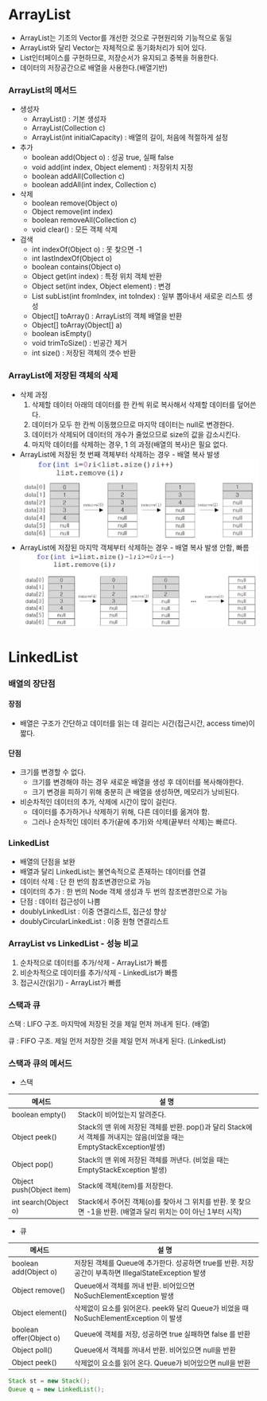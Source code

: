 # ArrayList
- ArrayList는 기조의 Vector를 개선한 것으로 구현원리와 기능적으로 동일
- ArrayList와 달리 Vector는 자체적으로 동기화처리가 되어 있다.
- List인터페이스를 구현하므로, 저장순서가 유지되고 중복을 허용한다.
- 데이터의 저장공간으로 배열을 사용한다.(배열기반)

### ArrayList의 메서드
- 생성자
  - ArrayList() : 기본 생성자
  - ArrayList(Collection c)
  - ArrayList(int initialCapacity) : 배열의 길이, 처음에 적절하게 설정
- 추가
  - boolean add(Object o) : 성공 true, 실패 false
  - void add(int index, Object element) : 저장위치 지정
  - boolean addAll(Collection c)
  - boolean addAll(int index, Collection c)
- 삭제
  - boolean remove(Object o)
  - Object remove(int index)
  - boolean removeAll(Collection c)
  - void clear() : 모든 객체 삭제
- 검색
  - int indexOf(Object o) : 못 찾으면 -1
  - int lastIndexOf(Object o)
  - boolean contains(Object o)
  - Object get(int index) : 특정 위치 객체 반환
  - Object set(int index, Object element) : 변경
  - List subList(int fromIndex, int toIndex) : 일부 뽑아내서 새로운 리스트 생성
  - Object[] toArray() : ArrayList의 객체 배열을 반환
  - Object[] toArray(Object[] a)
  - boolean isEmpty()
  - void trimToSize() : 빈공간 제거
  - int size() : 저장된 객체의 갯수 반환

    
### ArrayList에 저장된 객체의 삭제
- 삭제 과정
  1. 삭제할 데이터 아래의 데이터를 한 칸씩 위로 복사해서 삭제할 데이터를 덮어쓴다.
  2. 데이터가 모두 한 칸씩 이동했으므로 마지막 데이터는 null로 변경한다.
  3. 데이터가 삭제되어 데이터의 개수가 줄었으므로 size의 값을 감소시킨다.
  4. 마지막 데이터를 삭제하는 경우, 1 의 과정(배열의 복사)은 필요 없다.
- ArrayList에 저장된 첫 번째 객체부터 삭제하는 경우 - 배열 복사 발생
![img.png](../img/arrlist1.png)
- ArrayList에 저장된 마지막 객체부터 삭제하는 경우 - 배열 복사 발생 안함, 빠름
![img.png](../img/arrlist2.png)

# LinkedList
### 배열의 장단점
#### 장점
- 배열은 구조가 간단하고 데이터를 읽는 데 걸리는 시간(접근시간, access time)이 짧다.
#### 단점
- 크기를 변경할 수 없다.
  - 크기를 변경해야 하는 경우 새로운 배열을 생성 후 데이터를 복사해야한다.
  - 크기 변경을 피하기 위해 충분히 큰 배열을 생성하면, 메모리가 낭비된다.
- 비순차적인 데이터의 추가, 삭제에 시간이 많이 걸린다.
  - 데이터를 추가하거나 삭제하기 위해, 다른 데이터를 옮겨야 함.
  - 그러나 순차적인 데이터 추가(끝에 추가)와 삭제(끝부터 삭제)는 빠르다.

### LinkedList 
- 배열의 단점을 보완
- 배열과 달리 LinkedList는 불연속적으로 존재하는 데이터를 연결
- 데이터 삭제 : 단 한 번의 참조변경만으로 가능
- 데이터의 추가 : 한 번의 Node 객체 생성과 두 번의 참조변경만으로 가능
- 단점 : 데이터 접근성이 나쁨
- doublyLinkedList : 이중 연결리스트, 접근성 향상
- doublyCircularLinkedList : 이중 원형 연결리스트

### ArrayList vs LinkedList - 성능 비교
1. 순차적으로 데이터를 추가/삭제 - ArrayList가 빠름
2. 비순차적으로 데이터를 추가/삭제 - LinkedList가 빠름
3. 접근시간(읽기) - ArrayList가 빠름

### 스택과 큐
스택 : LIFO 구조. 마지막에 저장된 것을 제일 먼저 꺼내게 된다. (배열)

큐 : FIFO 구조. 제일 먼저 저장한 것을 제일 먼저 꺼내게 된다. (LinkedList)

### 스택과 큐의 메서드
- 스택

|메서드|설 명|
|----|----|
|boolean empty()|Stack이 비어있는지 알려준다.|
|Object peek()|Stack의 맨 위에 저장된 객체를 반환. pop()과 달리 Stack에서 객체를 꺼내지는 않음(비었을 때는 EmptyStackException발생)|
|Object pop()|Stack의 맨 위에 저장된 객체를 꺼낸다. (비었을 때는 EmptyStackException 발생)|
|Object push(Object item)|Stack에 객체(item)를 저장한다.|
|int search(Object o)|Stack에서 주어진 객체(o)를 찾아서 그 위치를 반환. 못 찾으면 -1을 반환. (배열과 달리 위치는 0이 아닌 1부터 시작)|

- 큐

|메서드|설 명|
|----|----|
|boolean add(Object o)|저장된 객체를 Queue에 추가한다. 성공하면 true를 반환. 저장공간이 부족하면 IllegalStateException 발생|
|Object remove()|Queue에서 객체를 꺼내 반환. 비어있으면 NoSuchElementException 발생|
|Object element()|삭제없이 요소를 읽어온다. peek와 달리 Queue가 비었을 때 NoSuchElementException 이 발생|
|boolean offer(Object o)|Queue에 객체를 저장, 성공하면 true 실패하면 false 를 반환|
|Object poll()|Queue에서 객체를 꺼내서 반환. 비어있으면 null을 반환|
|Object peek()|삭제없이 요소를 읽어 온다. Queue가 비어있으면 null을 반환|

```java
Stack st = new Stack();
Queue q = new LinkedList();
```
